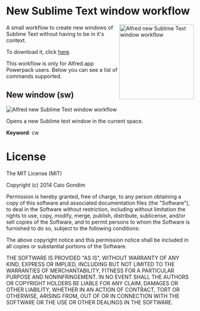 # New Sublime Text window workflow

<img 
    src="https://raw2.github.com/caiogondim/alfred-sublime-text-window-workflow/master/img/logo.png" 
    alt="Alfred new Sublime Text window workflow" 
    align="right" 
    width="200px" 
/>

A small workflow to create new windows of Sublime Text without having to
be in it's context. 

To download it, click
[here](https://github.com/caiogondim/alfred-sublime-text-window-workflow/raw/master/sublime-text-window.alfredworkflow).

This workflow is only for Alfred.app Powerpack users. Below you can see a list
of commands supported.

## New window (sw)

<img 
    src="https://raw2.github.com/caiogondim/alfred-sublime-text-window-workflow/master/img/open-sublime-text-window.png" 
    alt="Alfred new Sublime Text window workflow" 
/>

Opens a new Sublime text window in the current space.

**Keyword**: cw


# License

The MIT License (MIT)

Copyright (c) 2014 Caio Gondim

Permission is hereby granted, free of charge, to any person obtaining a copy
of this software and associated documentation files (the "Software"), to deal
in the Software without restriction, including without limitation the rights
to use, copy, modify, merge, publish, distribute, sublicense, and/or sell
copies of the Software, and to permit persons to whom the Software is
furnished to do so, subject to the following conditions:

The above copyright notice and this permission notice shall be included in all
copies or substantial portions of the Software.

THE SOFTWARE IS PROVIDED "AS IS", WITHOUT WARRANTY OF ANY KIND, EXPRESS OR
IMPLIED, INCLUDING BUT NOT LIMITED TO THE WARRANTIES OF MERCHANTABILITY,
FITNESS FOR A PARTICULAR PURPOSE AND NONINFRINGEMENT. IN NO EVENT SHALL THE
AUTHORS OR COPYRIGHT HOLDERS BE LIABLE FOR ANY CLAIM, DAMAGES OR OTHER
LIABILITY, WHETHER IN AN ACTION OF CONTRACT, TORT OR OTHERWISE, ARISING FROM,
OUT OF OR IN CONNECTION WITH THE SOFTWARE OR THE USE OR OTHER DEALINGS IN THE
SOFTWARE.
